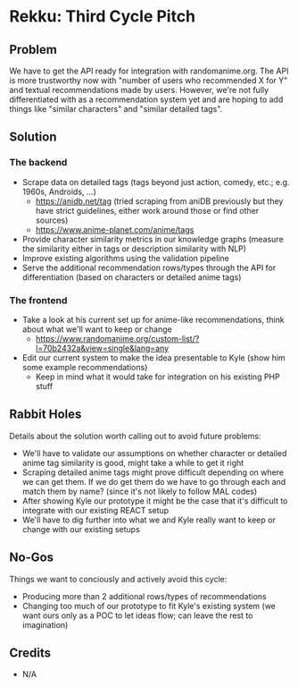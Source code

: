 # Rekku: Third Cycle Pitch

## Problem
We have to get the API ready for integration with randomanime.org. The API is more trustworthy now with "number of users who recommended X for Y" and textual recommendations made by users. However, we're not fully differentiated with as a recommendation system yet and are hoping to add things like "similar characters" and "similar detailed tags".

## Solution
### The backend 
- Scrape data on detailed tags (tags beyond just action, comedy, etc.; e.g. 1960s, Androids, ...)
  - https://anidb.net/tag (tried scraping from aniDB previously but they have strict guidelines, either work around those or find other sources)
  - https://www.anime-planet.com/anime/tags
- Provide character similarity metrics in our knowledge graphs (measure the similarity either in tags or description similarity with NLP)
- Improve existing algorithms using the validation pipeline
- Serve the additional recommendation rows/types through the API for differentiation (based on characters or detailed anime tags)

### The frontend
- Take a look at his current set up for anime-like recommendations, think about what we'll want to keep or change
  - https://www.randomanime.org/custom-list/?l=70b2432a&view=single&lang=any
- Edit our current system to make the idea presentable to Kyle (show him some example recommendations)
  - Keep in mind what it would take for integration on his existing PHP stuff

## Rabbit Holes
Details about the solution worth calling out to avoid future problems:
- We'll have to validate our assumptions on whether character or detailed anime tag similarity is good, might take a while to get it right
- Scraping detailed anime tags might prove difficult depending on where we can get them. If we do get them do we have to go through each and match them by name? (since it's not likely to follow MAL codes)
- After showing Kyle our prototype it might be the case that it's difficult to integrate with our existing REACT setup
- We'll have to dig further into what we and Kyle really want to keep or change with our existing setups

## No-Gos
Things we want to conciously and actively avoid this cycle:
- Producing more than 2 additional rows/types of recommendations
- Changing too much of our prototype to fit Kyle's existing system (we want ours only as a POC to let ideas flow; can leave the rest to imagination)

## Credits
- N/A